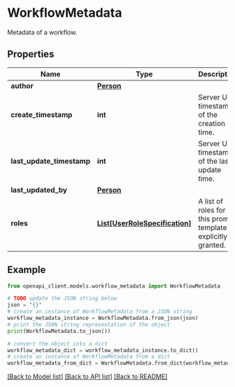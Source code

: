 # WorkflowMetadata

Metadata of a workflow.

## Properties

Name | Type | Description | Notes
------------ | ------------- | ------------- | -------------
**author** | [**Person**](Person.md) |  | [optional] 
**create_timestamp** | **int** | Server Unix timestamp of the creation time. | [optional] 
**last_update_timestamp** | **int** | Server Unix timestamp of the last update time. | [optional] 
**last_updated_by** | [**Person**](Person.md) |  | [optional] 
**roles** | [**List[UserRoleSpecification]**](UserRoleSpecification.md) | A list of roles for this prompt template explicitly granted. | [optional] 

## Example

```python
from openapi_client.models.workflow_metadata import WorkflowMetadata

# TODO update the JSON string below
json = "{}"
# create an instance of WorkflowMetadata from a JSON string
workflow_metadata_instance = WorkflowMetadata.from_json(json)
# print the JSON string representation of the object
print(WorkflowMetadata.to_json())

# convert the object into a dict
workflow_metadata_dict = workflow_metadata_instance.to_dict()
# create an instance of WorkflowMetadata from a dict
workflow_metadata_from_dict = WorkflowMetadata.from_dict(workflow_metadata_dict)
```
[[Back to Model list]](../README.md#documentation-for-models) [[Back to API list]](../README.md#documentation-for-api-endpoints) [[Back to README]](../README.md)


